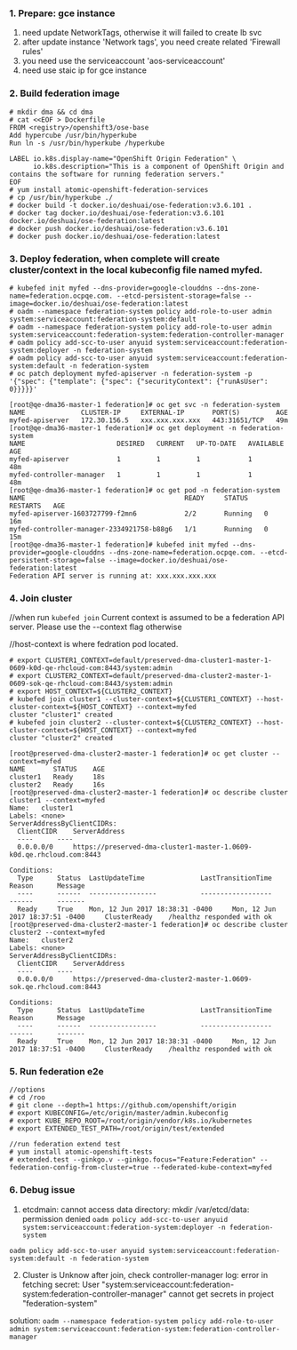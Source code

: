 ### 1. Prepare: gce instance
1) need update NetworkTags, otherwise it will failed to create lb svc
2) after update instance 'Network tags', you need create related 'Firewall rules'
3) you need use the serviceaccount 'aos-serviceaccount'
4) need use staic ip for gce instance

### 2. Build federation image
```
# mkdir dma && cd dma
# cat <<EOF > Dockerfile 
FROM <registry>/openshift3/ose-base
Add hypercube /usr/bin/hyperkube
Run ln -s /usr/bin/hyperkube /hyperkube

LABEL io.k8s.display-name="OpenShift Origin Federation" \
      io.k8s.description="This is a component of OpenShift Origin and contains the software for running federation servers."
EOF
# yum install atomic-openshift-federation-services
# cp /usr/bin/hyperkube ./
# docker build -t docker.io/deshuai/ose-federation:v3.6.101 .
# docker tag docker.io/deshuai/ose-federation:v3.6.101 docker.io/deshuai/ose-federation:latest
# docker push docker.io/deshuai/ose-federation:v3.6.101
# docker push docker.io/deshuai/ose-federation:latest
```

### 3. Deploy federation, when complete will create cluster/context in the local kubeconfig file named myfed.
```/bin/bash
# kubefed init myfed --dns-provider=google-clouddns --dns-zone-name=federation.ocpqe.com. --etcd-persistent-storage=false --image=docker.io/deshuai/ose-federation:latest
# oadm --namespace federation-system policy add-role-to-user admin system:serviceaccount:federation-system:default
# oadm --namespace federation-system policy add-role-to-user admin system:serviceaccount:federation-system:federation-controller-manager
# oadm policy add-scc-to-user anyuid system:serviceaccount:federation-system:deployer -n federation-system
# oadm policy add-scc-to-user anyuid system:serviceaccount:federation-system:default -n federation-system
# oc patch deployment myfed-apiserver -n federation-system -p '{"spec": {"template": {"spec": {"securityContext": {"runAsUser": 0}}}}}'
```

```/bin/bash
[root@qe-dma36-master-1 federation]# oc get svc -n federation-system
NAME              CLUSTER-IP     EXTERNAL-IP       PORT(S)         AGE
myfed-apiserver   172.30.156.5   xxx.xxx.xxx.xxx   443:31651/TCP   49m
[root@qe-dma36-master-1 federation]# oc get deployment -n federation-system
NAME                       DESIRED   CURRENT   UP-TO-DATE   AVAILABLE   AGE
myfed-apiserver            1         1         1            1           48m
myfed-controller-manager   1         1         1            1           48m
[root@qe-dma36-master-1 federation]# oc get pod -n federation-system
NAME                                        READY     STATUS    RESTARTS   AGE
myfed-apiserver-1603727799-f2mn6            2/2       Running   0          16m
myfed-controller-manager-2334921758-b88g6   1/1       Running   0          15m
[root@qe-dma36-master-1 federation]# kubefed init myfed --dns-provider=google-clouddns --dns-zone-name=federation.ocpqe.com. --etcd-persistent-storage=false --image=docker.io/deshuai/ose-federation:latest
Federation API server is running at: xxx.xxx.xxx.xxx
```

### 4. Join cluster
//when run `kubefed join` Current context is assumed to be a federation API server. Please use the --context flag otherwise

//host-context is where fedration pod located.
```
# export CLUSTER1_CONTEXT=default/preserved-dma-cluster1-master-1-0609-k0d-qe-rhcloud-com:8443/system:admin
# export CLUSTER2_CONTEXT=default/preserved-dma-cluster2-master-1-0609-sok-qe-rhcloud-com:8443/system:admin
# export HOST_CONTEXT=${CLUSTER2_CONTEXT}
# kubefed join cluster1 --cluster-context=${CLUSTER1_CONTEXT} --host-cluster-context=${HOST_CONTEXT} --context=myfed
cluster "cluster1" created
# kubefed join cluster2 --cluster-context=${CLUSTER2_CONTEXT} --host-cluster-context=${HOST_CONTEXT} --context=myfed
cluster "cluster2" created
```

```/bin/bash
[root@preserved-dma-cluster2-master-1 federation]# oc get cluster --context=myfed
NAME       STATUS    AGE
cluster1   Ready     18s
cluster2   Ready     16s
[root@preserved-dma-cluster2-master-1 federation]# oc describe cluster cluster1 --context=myfed
Name:	cluster1
Labels:	<none>
ServerAddressByClientCIDRs:
  ClientCIDR	ServerAddress
  ----		----
  0.0.0.0/0 	https://preserved-dma-cluster1-master-1.0609-k0d.qe.rhcloud.com:8443

Conditions:
  Type		Status	LastUpdateTime				LastTransitionTime			Reason		Message
  ----		------	-----------------			------------------			------		-------
  Ready 	True 	Mon, 12 Jun 2017 18:38:31 -0400 	Mon, 12 Jun 2017 18:37:51 -0400 	ClusterReady 	/healthz responded with ok
[root@preserved-dma-cluster2-master-1 federation]# oc describe cluster cluster2 --context=myfed
Name:	cluster2
Labels:	<none>
ServerAddressByClientCIDRs:
  ClientCIDR	ServerAddress
  ----		----
  0.0.0.0/0 	https://preserved-dma-cluster2-master-1.0609-sok.qe.rhcloud.com:8443

Conditions:
  Type		Status	LastUpdateTime				LastTransitionTime			Reason		Message
  ----		------	-----------------			------------------			------		-------
  Ready 	True 	Mon, 12 Jun 2017 18:38:31 -0400 	Mon, 12 Jun 2017 18:37:51 -0400 	ClusterReady 	/healthz responded with ok
```

### 5. Run federation e2e
```
//options
# cd /roo
# git clone --depth=1 https://github.com/openshift/origin
# export KUBECONFIG=/etc/origin/master/admin.kubeconfig
# export KUBE_REPO_ROOT=/root/origin/vendor/k8s.io/kubernetes
# export EXTENDED_TEST_PATH=/root/origin/test/extended
```
```
//run federation extend test
# yum install atomic-openshift-tests
# extended.test --ginkgo.v --ginkgo.focus="Feature:Federation" --federation-config-from-cluster=true --federated-kube-context=myfed
```
### 6. Debug issue
1) etcdmain: cannot access data directory: mkdir /var/etcd/data: permission denied
`oadm policy add-scc-to-user anyuid system:serviceaccount:federation-system:deployer -n federation-system`

`oadm policy add-scc-to-user anyuid system:serviceaccount:federation-system:default -n federation-system`

2) Cluster is Unknow after join, check controller-manager log: error in fetching secret: 
User "system:serviceaccount:federation-system:federation-controller-manager" cannot get secrets in project "federation-system"

solution: `oadm --namespace federation-system policy add-role-to-user admin system:serviceaccount:federation-system:federation-controller-manager`
